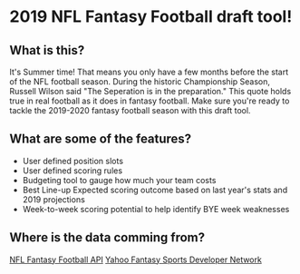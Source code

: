 # 2019 NFL Fantasy Football draft tool!

## What is this?
It's Summer time! That means you only have a few months before the start of the NFL football season. 
During the historic Championship Season, Russell Wilson said "The Seperation is in the preparation." This quote holds true in real football as it does in fantasy football. Make sure you're ready to tackle the 2019-2020 fantasy football season with this draft tool.

## What are some of the features?
- User defined position slots
- User defined scoring rules
- Budgeting tool to gauge how much your team costs
- Best Line-up Expected scoring outcome based on last year's stats and 2019 projections
- Week-to-week scoring potential to help identify BYE week weaknesses


## Where is the data comming from?
[NFL Fantasy Football API](https://api.fantasy.nfl.com/)
[Yahoo Fantasy Sports Developer Network](https://developer.yahoo.com/fantasysports/)




